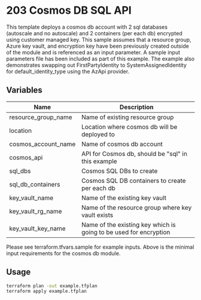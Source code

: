 # 203 Cosmos DB SQL API 
This template deploys a cosmos db account with 2 sql databases (autoscale and no autoscale) and 2 containers (per each db) encrypted using customer managed key. This sample assumes that a resource group, Azure key vault, and encryption key have been previously created outside of the module and is referenced as an input parameter. A sample input parameters file has been included as part of this example. The example also demonstrates swapping out FirstPartyIdentity to SystemAssignedIdentity for default_identity_type using the AzApi provider.

## Variables 
| Name | Description |
|-|-|
| resource_group_name | Name of existing resource group |
| location | Location where cosmos db will be deployed to | 
| cosmos_account_name | Name of cosmos db account | 
| cosmos_api | API for Cosmos db, should be "sql" in this example | 
| sql_dbs | Cosmos SQL DBs to create | 
| sql_db_containers | Cosmos SQL DB containers to create per each db | 
| key_vault_name | Name of the existing key vault | 
| key_vault_rg_name | Name of the resource group where key vault exists | 
| key_vault_key_name | Name of the existing key which is going to be used for encryption | 

Please see terraform.tfvars.sample for example inputs. Above is the minimal input requirements for the cosmos db module. 

## Usage
```bash
terraform plan -out example.tfplan
terraform apply example.tfplan
```